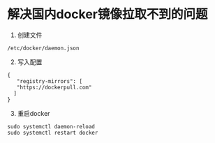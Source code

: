 # 解决国内docker镜像拉取不到的问题

1. 创建文件
```shell
/etc/docker/daemon.json 
```
2. 写入配置
```shell
{
   "registry-mirrors": [
   "https://dockerpull.com"
  ]
}
```
3. 重启docker
```shell
sudo systemctl daemon-reload
sudo systemctl restart docker
```
